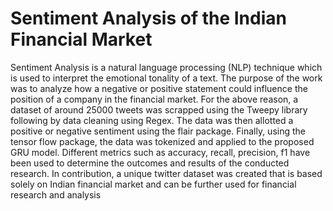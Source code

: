# Sentiment Analysis of the Indian Financial Market

Sentiment Analysis is a natural language processing (NLP) technique which is used to interpret the emotional tonality of a text. The purpose of the work was to 
analyze how a negative or positive statement could influence the position of a company in the financial market. For the above reason, a dataset of around 25000 tweets was scrapped using the Tweepy library following by data cleaning using Regex. The data was then allotted a positive or negative sentiment using the flair package. Finally, using the tensor flow package, the data was tokenized and applied to the proposed GRU model. Different metrics such as accuracy, recall, precision, f1 have 
been used to determine the outcomes and results of the conducted research. In contribution, a unique twitter dataset was created that is based solely on Indian financial market and can be further used for financial research and analysis
